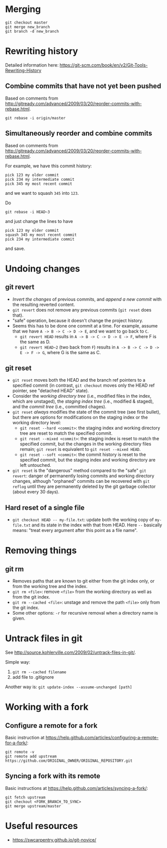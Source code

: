 # Merging

```
git checkout master
git merge new_branch
git branch -d new_branch
```

# Rewriting history

Detailed information here: <https://git-scm.com/book/en/v2/Git-Tools-Rewriting-History>

## Combine commits that have not yet been pushed

Based on comments from <http://gitready.com/advanced/2009/03/20/reorder-commits-with-rebase.html>.

```
git rebase -i origin/master
```

## Simultaneously reorder and combine commits

Based on comments from <http://gitready.com/advanced/2009/03/20/reorder-commits-with-rebase.html>.

For example, we have this commit history:

```
pick 123 my older commit
pick 234 my intermediate commit
pick 345 my most recent commit
```

and we want to squash `345` into `123`.

Do

```
git rebase -i HEAD~3
```

and just change the lines to have

```
pick 123 my older commit
squash 345 my most recent commit
pick 234 my intermediate commit
```

and save.

# Undoing changes

## git revert

* *Invert the changes* of previous commits, and *append a new commit* with the resulting reverted content.
* `git revert` does not remove any previous commits (`git reset` does that).
* "safe" operation, because it doesn't change the project history.
* Seems this has to be done one commit at a time. For example, assume that we have `A -> B -> C -> D -> E`, and we want to go back to `C`.
  - `git revert HEAD` results in `A -> B -> C -> D -> E -> F`, where F is the same as D.
  - `git revert HEAD~2` (two back from `F`) results in `A -> B -> C -> D -> E -> F -> G`, where G is the same as C.

## git reset

* `git reset` moves both the HEAD and the branch ref pointers to a specified commit (in contrast, `git checkout` moves only the HEAD ref pointer, see "detached HEAD" state).
* Consider the *working directory tree* (i.e., modified files in the index, which are unstaged), the *staging index tree* (i.e., modified & staged), and the *commit tree* (i.e., committed chages).
* `git reset` *always* modifies the state of the commit tree (see first bullet), but there are options for modifications on the staging index or the working directory level:
  - `git reset --hard <commit>`: the staging index and working directory tree are reset to match the specified commit.
  - `git reset --mixed <commit>`: the staging index is reset to match the specified commit, but the changes in the working directory files remain; `git reset` is equivalent to `git reset --mixed HEAD`.
  - `git reset --soft <commit>`: the commit history is reset to the specified commit, but the staging index and working directory are left untouched.
* `git reset` is the "dangerous" method compared to the "safe" `git revert`: danger of permanently losing commits and working directory changes, although "orphaned" commits can be recovered with `git reflog` until they are permanently deleted by the git garbage collector (about every 30 days).

## Hard reset of a single file

* `git checkout HEAD -- my-file.txt`: update both the working copy of `my-file.txt` and its state in the index with that from HEAD. Here `--` basically means: "treat every argument after this point as a file name".

# Removing things

## git rm

* Removes paths that are known to git either from the git index only, or from the working tree and the index.
* `git rm <file>`: remove `<file>` from the working directory as well as from the git index.
* `git rm --cached <file>`: unstage and remove the path `<file>` only from the git index.
* Some other options: `-r` for recursive removal when a directory name is given.

# Untrack files in git

See <http://source.kohlerville.com/2009/02/untrack-files-in-git/>.

Simple way:

1. `git rm --cached filename`
2. add file to .gitignore

Another way is: `git update-index --assume-unchanged [path]`

# Working with a fork

## Configure a remote for a fork

Basic instruction at <https://help.github.com/articles/configuring-a-remote-for-a-fork/>:

```
git remote -v
git remote add upstream https://github.com/ORIGINAL_OWNER/ORIGINAL_REPOSITORY.git
```

## Syncing a fork with its remote

Basic instructions at <https://help.github.com/articles/syncing-a-fork/>:

```
git fetch upstream
git checkout <FORK_BRANCH_TO_SYNC>
git merge upstream/master
```

# Useful resources

- <https://swcarpentry.github.io/git-novice/>
